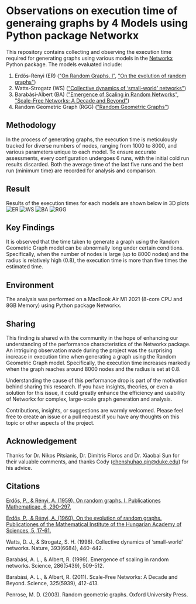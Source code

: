 # Observations on execution time of generaing graphs by 4 Models using Python package Networkx

This repository contains collecting and observing the execution time required for generating graphs using various models in the [Networkx](https://networkx.org/) Python package. The models evaluated include:

1. Erdős-Rényi (ER) (["On Random Graphs. I"](https://www.renyi.hu/~p_erdos/1959-11.pdf), ["On the evolution of random graphs"](https://www.renyi.hu/~p_erdos/1960-10.pdf))
2. Watts-Strogatz (WS) (["Collective dynamics of ‘small-world’ networks"](https://www.nature.com/articles/30918))
3. Barabási-Albert (BA) (["Emergence of Scaling in Random Networks"](https://www.science.org/doi/10.1126/science.286.5439.509), ["Scale-Free Networks: A Decade and Beyond"](https://www.science.org/doi/10.1126/science.1173299))
4. Random Geometric Graph (RGG) (["Random Geometric Graphs"](https://academic.oup.com/book/9064))

## Methodology

In the process of generating graphs, the execution time is meticulously tracked for diverse numbers of nodes, ranging from 1000 to 8000, and various parameters unique to each model. To ensure accurate assessments, every configuration undergoes 6 runs, with the initial cold run results discarded. Both the average time of the last five runs and the best run (minimum time) are recorded for analysis and comparison.

## Result
Results of the execution times for each models are shown below in 3D plots
![ER](https://github.com/AAroNZH11/Observation_Networkx_RGG/assets/124021215/d5d0c34b-5df6-416b-beff-a27fd8472e01)
![WS](https://github.com/AAroNZH11/Observation_Networkx_RGG/assets/124021215/573d9dba-5fbb-4a91-8d2f-cc01b8383d78)
![BA](https://github.com/AAroNZH11/Observation_Networkx_RGG/assets/124021215/9dd54182-1f49-4d61-8e2a-c19defb1feff)
![RGG](https://github.com/AAroNZH11/Observation_Networkx_RGG/assets/124021215/e5a196c5-b7b2-4b5d-bfc3-e8d4bd75cd1c)

## Key Findings

It is observed that the time taken to generate a graph using the Random Geometric Graph model can be abnormally long under certain conditions. Specifically, when the number of nodes is large (up to 8000 nodes) and the radius is relatively high (0.8), the execution time is more than five times the estimated time.

## Environment

The analysis was performed on a MacBook Air M1 2021 (8-core CPU and 8GB Memory) using Python package Networkx.

## Sharing

This finding is shared with the community in the hope of enhancing our understanding of the performance characteristics of the Networkx package. An intriguing observation made during the project was the surprising increase in execution time when generating a graph using the Random Geometric Graph model. Specifically, the execution time increases markedly when the graph reaches around 8000 nodes and the radius is set at 0.8.

Understanding the cause of this performance drop is part of the motivation behind sharing this research. If you have insights, theories, or even a solution for this issue, it could greatly enhance the efficiency and usability of Networkx for complex, large-scale graph generation and analysis.

Contributions, insights, or suggestions are warmly welcomed. Please feel free to create an issue or a pull request if you have any thoughts on this topic or other aspects of the project.

## Acknowledgement

Thanks for Dr. Nikos Pitsianis, Dr. Dimitris Floros and Dr. Xiaobai Sun for their valuable comments, and thanks Cody (chenshuhao.qin@duke.edu) for his advice.

## Citations

[Erdős, P., & Rényi, A. (1959). On random graphs. I. Publicationes Mathematicae, 6, 290-297.](https://www.renyi.hu/~p_erdos/1959-11.pdf)

[Erdős, P., & Rényi, A. (1960). On the evolution of random graphs. Publicationes of the Mathematical Institute of the Hungarian Academy of Sciences, 5, 17-61.](https://www.renyi.hu/~p_erdos/1960-10.pdf)

Watts, D. J., & Strogatz, S. H. (1998). Collective dynamics of ‘small-world’ networks. Nature, 393(6684), 440-442.

Barabási, A. L., & Albert, R. (1999). Emergence of scaling in random networks. Science, 286(5439), 509-512.

Barabási, A. L., & Albert, R. (2011). Scale-Free Networks: A Decade and Beyond. Science, 325(5939), 412-413.

Penrose, M. D. (2003). Random geometric graphs. Oxford University Press.
